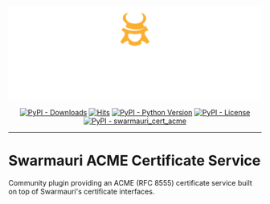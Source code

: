 <!-- Dark OS/GitHub theme → show LIGHT PNG; Light → show DARK PNG -->
<picture>
  <source media="(prefers-color-scheme: dark)"  srcset="../../../assets/swarmauri_brand_frag_light.png">
  <source media="(prefers-color-scheme: light)" srcset="../../../assets/swarmauri_brand_frag_dark.png">
  <!-- Fallback below (see #2) -->
  <img alt="Project logo" src="../../../assets/swarmauri_brand_frag_dark.png" width="640">
</picture>


<p align="center">
    <a href="https://pypi.org/project/swarmauri_cert_acme/">
        <img src="https://img.shields.io/pypi/dm/swarmauri_cert_acme" alt="PyPI - Downloads"/></a>
    <a href="https://hits.sh/github.com/swarmauri/swarmauri-sdk/tree/master/pkgs/community/swarmauri_cert_acme/">
        <img alt="Hits" src="https://hits.sh/github.com/swarmauri/swarmauri-sdk/tree/master/pkgs/community/swarmauri_cert_acme.svg"/></a>
    <a href="https://pypi.org/project/swarmauri_cert_acme/">
        <img src="https://img.shields.io/pypi/pyversions/swarmauri_cert_acme" alt="PyPI - Python Version"/></a>
    <a href="https://pypi.org/project/swarmauri_cert_acme/">
        <img src="https://img.shields.io/pypi/l/swarmauri_cert_acme" alt="PyPI - License"/></a>
    <a href="https://pypi.org/project/swarmauri_cert_acme/">
        <img src="https://img.shields.io/pypi/v/swarmauri_cert_acme?label=swarmauri_cert_acme&color=green" alt="PyPI - swarmauri_cert_acme"/></a>
</p>

---

# Swarmauri ACME Certificate Service

Community plugin providing an ACME (RFC 8555) certificate service built on top of Swarmauri's certificate interfaces.

